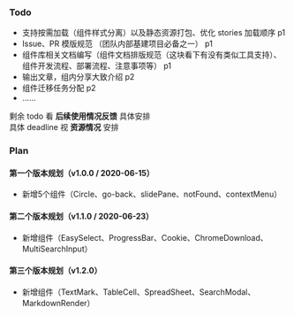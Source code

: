 
### Todo

* 支持按需加载（组件样式分离）以及静态资源打包、优化 stories 加载顺序    p1
* Issue、PR 模版规范 （团队内部基建项目必备之一） p1
* 组件库相关文档编写（组件文档排版规范（这块看下有没有类似工具支持）、组件开发流程、部署流程、注意事项等） p1
* 输出文章，组内分享大致介绍  p2
* 组件迁移任务分配  p2
* ......

剩余 todo 看 **后续使用情况反馈** 具体安排  
具体 deadline 视 **资源情况** 安排

### Plan
#### 第一个版本规划（v1.0.0 / 2020-06-15）
+ 新增5个组件（Circle、go-back、slidePane、notFound、contextMenu）

#### 第二个版本规划（v1.1.0 / 2020-06-23）
+ 新增组件（EasySelect、ProgressBar、Cookie、ChromeDownload、MultiSearchInput）

#### 第三个版本规划（v1.2.0）
+ 新增组件（TextMark、TableCell、SpreadSheet、SearchModal、MarkdownRender）

